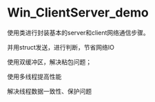 # Win_ClientServer_demo
使用类进行封装基本的server和client网络通信步骤。

并用struct发送，进行判断，节省网络IO

使用双缓冲区，解决粘包问题；

使用多线程提高性能

解决线程数据一致性、保护问题
